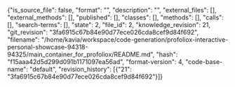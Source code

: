 {"is_source_file": false, "format": "", "description": "", "external_files": [], "external_methods": [], "published": [], "classes": [], "methods": [], "calls": [], "search-terms": [], "state": 2, "file_id": 2, "knowledge_revision": 21, "git_revision": "3fa6915c67b84e90d77ece026cda8cef9d84f692", "filename": "/home/kavia/workspace/code-generation/profoliox-interactive-personal-showcase-94318-94325/main_container_for_profoliox/README.md", "hash": "f15aaa42d5d299d091b1171097ea56ad", "format-version": 4, "code-base-name": "default", "revision_history": [{"21": "3fa6915c67b84e90d77ece026cda8cef9d84f692"}]}